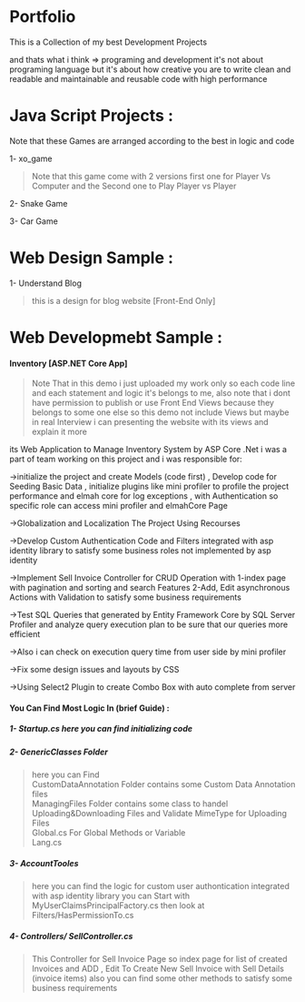 # Portfolio
This is a Collection of my best Development Projects 

and thats what i think => programing and development it's not about programing language but it's about how creative you are to write clean and readable and maintainable and reusable code with high performance

# Java Script Projects : 
Note that these Games are arranged according to the best in logic and code

1- xo_game 

<blockquote>
Note that this game come with  2 versions first one for Player Vs Computer and the Second one to Play Player vs Player 
</blockquote>

2- Snake Game

3- Car Game

# Web Design Sample :
1- Understand Blog

<blockquote>
this is a design for blog website [Front-End Only] 
</blockquote>

# Web Developmebt Sample :
#### Inventory [ASP.NET Core App]

<blockquote>
Note That in this demo i just uploaded my work only so each code line and each statement and logic it's belongs to me, also note that i dont have permission to publish or use Front End Views because they belongs to some one else so this demo not include Views but maybe in real Interview i can presenting the website with its views and explain it more
</blockquote>
its Web Application to Manage Inventory System  by ASP Core .Net i was a part of team working on this project and i was responsible for:

->initialize the project and create Models (code first) , Develop code for Seeding Basic Data , initialize plugins like mini profiler to profile the project performance and elmah core for log exceptions , with  Authentication so specific role can access mini profiler and elmahCore Page

->Globalization and Localization The Project Using Recourses 

->Develop Custom Authentication Code and Filters integrated with asp identity library to satisfy some business roles not implemented by asp identity 

->Implement Sell Invoice Controller for CRUD Operation with
	1-index page with pagination and sorting and search Features 
	2-Add, Edit asynchronous Actions with Validation to satisfy some business requirements 


->Test SQL Queries that generated by Entity Framework Core by SQL Server Profiler and analyze query execution plan to be sure that our queries more efficient 

->Also i can check on execution query time from user side by mini profiler 

->Fix some design issues and layouts by CSS

->Using Select2 Plugin to create Combo Box with auto complete from server  

#### You Can Find Most Logic In (brief Guide) :

##### 1- Startup.cs here you can find initializing code

##### 2- GenericClasses Folder
<blockquote>
here you can Find <br>
	CustomDataAnnotation Folder  contains some Custom Data Annotation files <br>
	ManagingFiles Folder contains some class to handel Uploading&Downloading Files and Validate MimeType for Uploading Files <br>
	Global.cs For Global Methods or Variable <br>
	Lang.cs	<br>
</blockquote>

##### 3- AccountTooles

<blockquote>
here you can find the logic for custom user authontication integrated with asp identity library you can Start with MyUserClaimsPrincipalFactory.cs then look at Filters/HasPermissionTo.cs
</blockquote>

##### 4- Controllers/ SellController.cs

<blockquote>
This Controller for Sell Invoice Page so index page for list of created Invoices and ADD , Edit To Create New Sell Invoice with Sell Details (invoice items) also you can find some other methods to satisfy some business requirements  
</blockquote>
